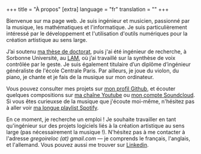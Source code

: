 +++
title = "À propos"
[extra]
language = "fr"
translation = ""
+++

Bienvenue sur ma page web. Je suis ingénieur et musicien, passionné par la musique, les mathématiques et l'informatique.
Je suis particulièrement intéressé par le développement et l'utilisation d'outils numériques pour la création artistique au sens large.

J’ai soutenu [ma thèse de doctorat](https://www.theses.fr/s267227), puis j'ai été ingénieur de recherche, à Sorbonne Université, au [LAM](http://www.lam.jussieu.fr/), où j’ai travaillé sur la synthèse de voix contrôlée par le geste. Je suis également titulaire d’un diplôme d’ingénieur généraliste de l'école Centrale Paris. Par ailleurs, je joue du violon, du piano, je chante et je fais de la musique sur mon ordinateur.

Vous pouvez consulter mes projets sur [mon profil Github](https://github.com/glocq), et écouter quelques compositions sur [ma chaîne Youtube](https://www.youtube.com/channel/UC4X_Sho9tdLGUgJI4QmOMSw) ou [mon compte Soundcloud](https://soundcloud.com/eigensandwich). Si vous êtes curieuxse de la musique que j'écoute moi-même, n'hésitez pas à aller voir [ma longue playlist Spotify](https://open.spotify.com/playlist/1gIvCptvejJjQC9xfNfI5B?si=def56ffe97f04b9e).

En ce moment, je recherche un emploi ! Je souhaite travailler en tant qu'ingénieur sur des projets logiciels liés à la création artistique au sens large (pas nécessairement la musique !). N'hésitez pas à me contacter à l'adresse *gregoireloc (at) gmail.com* — je comprends le français, l'anglais, et l'allemand. Vous pouvez aussi me trouver sur [Linkedin](https://www.linkedin.com/in/gr%C3%A9goire-locqueville-8817a883).
